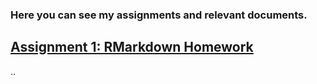### Here you can see my assignments and relevant documents.

## [Assignment 1: RMarkdown Homework](assignment1_rmarkdown)

..



